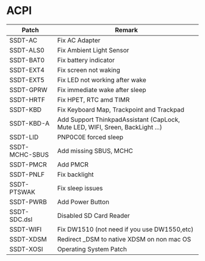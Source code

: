 # ACPI



| Patch          | Remark                                                       |
| -------------- | ------------------------------------------------------------ |
| SSDT-AC        | Fix AC Adapter                                               |
| SSDT-ALS0      | Fix Ambient Light Sensor                                     |
| SSDT-BAT0      | Fix battery indicator                                        |
| SSDT-EXT4      | Fix screen not waking                                        |
| SSDT-EXT5      | Fix LED not working after wake                               |
| SSDT-GPRW      | Fix immediate wake after sleep                               |
| SSDT-HRTF      | Fix HPET, RTC amd TIMR                                       |
| SSDT-KBD       | Fix Keyboard Map, Trackpoint and Trackpad                    |
| SSDT-KBD-A     | Add Support ThinkpadAssistant (CapLock, Mute LED, WIFI, Sreen, BackLight ...) |
| SSDT-LID       | PNP0C0E forced sleep                                         |
| SSDT-MCHC-SBUS | Add missing SBUS, MCHC                                       |
| SSDT-PMCR      | Add PMCR                                                     |
| SSDT-PNLF      | Fix backlight                                                |
| SSDT-PTSWAK    | Fix sleep issues                                             |
| SSDT-PWRB      | Add Power Button                                             |
| SSDT-SDC.dsl   | Disabled SD Card Reader                                      |
| SSDT-WIFI      | Fix DW1510 (not need if you use DW1550,etc)                  |
| SSDT-XDSM      | Redirect _DSM to native XDSM on non mac OS                   |
| SSDT-XOSI      | Operating System Patch                                       |

